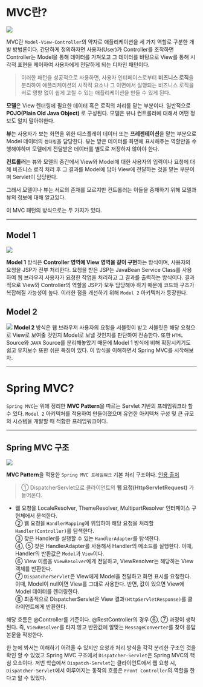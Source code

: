 # MVC란?
![](https://upload.wikimedia.org/wikipedia/commons/thumb/a/a0/MVC-Process.svg/800px-MVC-Process.svg.png)

MVC란 `Model-View-Controller`의 약자로 애플리케이션을 세 가지 역할로 구분한 개발 방법론이다. 간단하게 정의하자면
사용자(User)가 Controller를 조작하면 Controller는 Model을 통해 데이터를 가져오고 그 데이터를 바탕으로 View를 통해 시각적 표현을 제어하여 사용자에게 전달하게 되는 디자인 패턴이다.

>이러한 패턴을 성공적으로 사용하면, 사용자 인터페이스로부터 **비즈니스 로직**을 분리하여 애플리케이션의 시작적 요소나 그 이면에서 실행되는 비즈니스 로직을 서로 영향 없이 쉽게 고칠 수 있는 애플리케이션을 만들 수 있게 된다.

**모델**은 View 렌더링에 필요한 데이터 혹은 로직의 처리를 맡는 부분이다. 일반적으로 **POJO(Plain Old Java Object)** 로 구성된다.
모델은 뷰나 컨트롤러에 대해서 어떤 정보도 알지 말아야한다.

**뷰**는 사용자가 보는 화면을 위한 디스플레이 데이터 또는 **프레젠테이션**을 맡는 부분으로 Model 데이터의 `렌더링`을 담당한다.
뷰는 받은 데이터를 화면에 표시해주는 역할만을 수행해야하며 모델에게 전달받은 데이터를 별도로 저장하지 않아야 한다.

**컨트롤러**는 뷰와 모델의 중간에서 View와 Model에 대한 사용자의 입력이나 요청에 대해 비즈니스 로직 처리 후 그 결과를 Model에 담아 View에 전달하는 것을 맡는 부분이며 Servlet이 담당한다.

그래서 모델이나 뷰는 서로의 존재를 모르지만 컨트롤러는 이들을 중재하기 위해 모델과 뷰의 정보에 대해 알고있다.

이 MVC 패턴의 방식으로는 두 가지가 있다.


---

## Model 1
![](https://velog.velcdn.com/images/alivejuicy/post/6d8a6076-f6a4-4da7-8593-a88c748460d2/image.png)

**Model 1** 방식은 **Controller 영역에 View 영역을 같이 구현**하는 방식이며, 사용자의 요청을 JSP가 전부 처리한다. 요청을 받은 JSP는 
JavaBean Service Class를 사용하여 웹 브라우저 사용자가 요청한 작업을 처리하고 그 결과를 출력하는 방식이다.
결과적으로 View와 Controller의 역할을 JSP가 모두 담당해야 하기 때문에 코드와 구조가 복잡해질 가능성이 높다. 이러한 점을 개선하기 위해 
`Model 2` 아키텍처가 등장한다.

## Model 2
![](https://velog.velcdn.com/images/alivejuicy/post/e6b314af-8651-4652-bde1-cd5850774f4d/image.png)
**Model 2** 방식은 웹 브라우저 사용자의 요청을 서블릿이 받고 서블릿은 해당 요청으로 View로 보여줄 것인지 Model로 보낼 것인지를 판단하여 전송한다. 또한 `HTML` Source와 `JAVA` Source를 분리해놓았기 때문에 Model 1 방식에 비해 확장시키기도 쉽고 유지보수 또한 쉬운 특징이 있다. 이 방식을 이해하면서 Spring MVC를 시작해보자.

---
# Spring MVC?
`Spring MVC`는 위에 정리한 **MVC Pattern**을 따르는 Servlet 기반의 프레임워크라 할 수 있다. `Model 2` 아키텍처를 적용하여 만들어졌으며 유연한 아키텍처 구성 및 큰 규모의 시스템을 개발할 때 적합한 프레임워크이다.

---
## Spring MVC 구조
![](https://terasolunaorg.github.io/guideline/5.0.1.RELEASE/en/_images/RequestLifecycle.png)

**MVC Pattern**을 적용한 `Spring MVC 프레임워크` 기본 처리 구조이다.
[인용 출처](https://tecoble.techcourse.co.kr/post/2021-06-25-dispatcherservlet-part-1/)
> ① DispatcherServlet으로 클라이언트의 **웹 요청(HttpServletRequest)** 가 들어온다.
* 웹 요청을 LocaleResolver, ThemeResolver, MultipartResolver 인터페이스 구현체에서 분석한다. <br/>
② 웹 요청을 `HandlerMapping`에 위임하여 해당 요청을 처리할 `Handler(Controller)`를 탐색한다. <br/>
③ 찾은 Handler를 실행할 수 있는 `HandlerAdapter`를 탐색한다. <br/>
④, ⑤ 찾은 HandlerAdapter를 사용해서 Handler의 메소드를 실행한다. 이때, Handler의 반환값은 `Model`과 `View`이다. <br/>
⑥ View 이름을 `ViewResolver`에게 전달하고, ViewResolver는 해당하는 View 객체를 반환한다.<br/>
⑦ `DispatcherServlet`은 View에게 Model을 전달하고 화면 표시를 요청한다. 이때, Model이 null이면 View를 그대로 사용한다. 반면, 값이 있으면 View에 Model 데이터를 렌더링한다.<br/>
⑧ 최종적으로 DispatcherServlet은 View 결과`(HttpServletResponse)`를 클라이언트에게 반환한다.<br/>

해당 흐름은 @Controller를 기준이다. @RestController의 경우 ⑥, ⑦ 과정이 생략된다. 즉, `ViewResolver`를 타지 않고 반환값에 알맞는 `MessageConverter`를 찾아 응답 본문을 작성한다.


한 눈에 봐서는 이해하기 어려울 수 있지만 요청과 처리 방식을 각각 분리한 구조인 것을 확인 할 수 있었고 Spring MVC 구조에서 `Dispatcher-Servlet`은 Spring MVC의 핵심 요소이다. 저번 학습에서 `Dispatch-Servlet`는 클라이언트에서 웹 요청 시, `Dispatcher-Servlet`에서 이루어지는 동작의 흐름은 `Front Controller`의 역할을 한다고 알 수 있었다.
